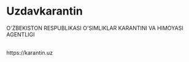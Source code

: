 # Uzdavkarantin

O'ZBEKISTON RESPUBLIKASI O'SIMLIKLAR KARANTINI VA HIMOYASI AGENTLIGI


<br>
https://karantin.uz
